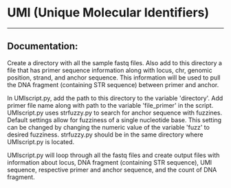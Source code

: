 # UMI (Unique Molecular Identifiers)
--------------------------------------

## Documentation:

Create a directory with all the sample fastq files.
Also add to this directory a file that has primer sequence information along with locus, chr, genomic position, strand, and anchor sequence. This information will be used to pull the DNA fragment (containing STR sequence) between primer and anchor. 

In UMIscript.py, add the path to this directory to the variable 'directory'. Add primer file name along with path to the variable 'file_primer' in the script.
UMIscript.py uses strfuzzy.py to search for anchor sequence with fuzzines. Default settings allow for fuzziness of a single nucleotide base. This setting can be changed by changing the numeric value of the variable 'fuzz' to desired fuzziness. strfuzzy.py should be in the same directory where UMIscript.py is located.  

UMIscript.py will loop through all the fastq files and create output files with information about locus, DNA fragment (containing STR sequence), UMI sequence, respective primer and anchor sequence, and the count of DNA fragment.
